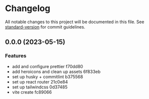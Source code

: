 # Changelog

All notable changes to this project will be documented in this file. See [standard-version](https://github.com/conventional-changelog/standard-version) for commit guidelines.

## 0.0.0 (2023-05-15)


### Features

* add and configure prettier f70dd80
* add heroicons and clean up assets 6f833eb
* set up husky + commitlint b375568
* set up react router 21c0e84
* set up tailwindcss 0d37485
* vite create fc89066
